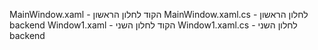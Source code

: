 MainWindow.xaml - הקוד לחלון הראשון
MainWindow.xaml.cs -  לחלון הראשון backend
Window1.xaml - הקוד לחלון השני
Window1.xaml.cs - לחלון השני backend
